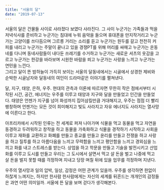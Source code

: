 ```yaml
---
title: "서울의 달"
date: "2019-07-13"
---
```


서울의 달은 건물들 사이로 사라졌다 보였다 사라진다. 그 사이 누군가는 가족들과 먹을 저녁식사를 준비하고 누군가는 침대에 누워 음악을 들으며 휴대폰을 만지작거리고 누군가는 고양이를 쓰다듬으며 그르릉 거리는 소리를 듣고 누군가는 원두를 갈고 천천히 커피를 내리고 누군가는 주말이 끝나고 있을 경쟁PT를 위해 머리를 싸매고 누군가는 온동네를 다니며 동네사람들이 내다둔 쓰레기를 수거하고 누군가는 새로운 셔츠의 옷감을 고르고 누군가는 한강을 바라보며 시원한 바람을 쐬고 누군가는 사랑을 느끼고 누군가는 연민을 느낀다.  
그리고 달이 뜬 밤하늘이 가득히 보이는 서울의 달동네에서는 시골에서 상경한 제비와 순박한 시골남자와 달동네의 여인이 드라마같은 이야기를 펼쳐낸다.

달, 지구, 태양, 은하, 우주. 현대의 관측과 이론에 따르자면 무한히 작은 점에서부터 시작된 시간, 공간, 에너지는 우주를 이루고 태양과 지구와 달을 만들었고 인간을 만들었다. 태양은 언젠가 지구를 넘어 화성까지 집어삼킬만큼 거대해지고, 우주는 점점 더 빨리 팽창하며 언젠가는 모든 것이 희미해지고 빛도 사라지고 자유 에너지도 사라지는 열사망에 이른다고 한다.

아프리카에서 시작된 인류는 전 세계로 퍼져 나아가며 식물을 먹고 동물을 먹고 자연을 동경하고 두려워하고 창작을 하고 동물을 가축화하고 식물을 경작하기 시작하고 사회을 이루고 재화를 교환하고 화폐를 만들고 종교를 만들고 윤리를 만들고 전쟁을 하고 사랑을 하고 질투를 하고 아름다움을 느끼고 무력함을 느끼고 평안함을 느끼고 경외심을 느끼고 화를 내고 스트레스를 받는다. 상업을 하고 학문을 만들고 기술을 발전시키고 산업화를 이루고 도시를 만들고 우리는 그 도시에서 살면서 먹고 살 돈을 벌고 나중에 먹고 살 돈을 벌지 못할 때를 걱정하며 지내고 당장 며칠 뒤에 있을 업무를 걱정하며 지낸다.

우주의 열사망과 일의 압박, 일상, 감정은 어떤 관계가 있을까. 우주를 생각하면 한없이 하찮게 느껴지는, 하지만 한사람 한사람에게는 자신의 세계를 뒤흔드는 개개인의 감정들은 과연 어떤 의미일까. 서울에 뜬 달을 보며 걷다가 생각해본다.
